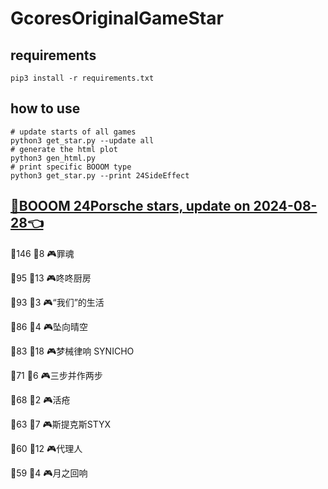 # GcoresOriginalGameStar

## requirements
```
pip3 install -r requirements.txt
```

## how to use
```
# update starts of all games
python3 get_star.py --update all
# generate the html plot
python3 gen_html.py
# print specific BOOOM type
python3 get_star.py --print 24SideEffect
```

## [🔗BOOOM 24Porsche stars, update on 2024-08-28👈](https://raw.githack.com/sichaozhang1112/GcoresOriginalGameStar/main/html/24Porsche.html) 
🌟146 👥8   🎮罪魂                 

🌟95  👥13  🎮咚咚厨房               

🌟93  👥3   🎮“我们”的生活            

🌟86  👥4   🎮坠向晴空               

🌟83  👥18  🎮梦械律响 SYNICHO       

🌟71  👥6   🎮三步并作两步             

🌟68  👥2   🎮活疮                 

🌟63  👥7   🎮斯提克斯STYX           

🌟60  👥12  🎮代理人                

🌟59  👥4   🎮月之回响               

